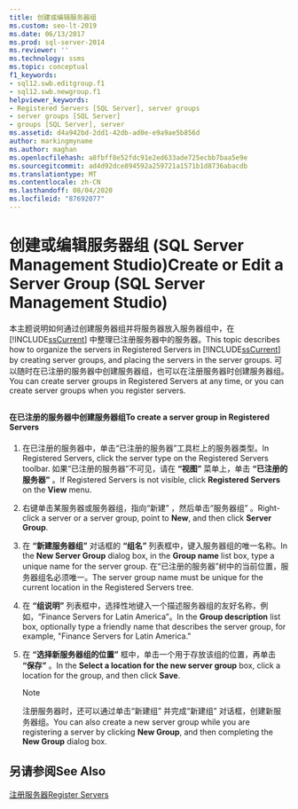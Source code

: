```yaml
---
title: 创建或编辑服务器组
ms.custom: seo-lt-2019
ms.date: 06/13/2017
ms.prod: sql-server-2014
ms.reviewer: ''
ms.technology: ssms
ms.topic: conceptual
f1_keywords:
- sql12.swb.editgroup.f1
- sql12.swb.newgroup.f1
helpviewer_keywords:
- Registered Servers [SQL Server], server groups
- server groups [SQL Server]
- groups [SQL Server], server
ms.assetid: d4a942bd-2dd1-42db-ad0e-e9a9ae5b856d
author: markingmyname
ms.author: maghan
ms.openlocfilehash: a8fbff8e52fdc91e2ed633ade725ecbb7baa5e9e
ms.sourcegitcommit: ad4d92dce894592a259721a1571b1d8736abacdb
ms.translationtype: MT
ms.contentlocale: zh-CN
ms.lasthandoff: 08/04/2020
ms.locfileid: "87692077"
---
```

# <a name="create-or-edit-a-server-group-sql-server-management-studio"></a><span data-ttu-id="9ade2-102">创建或编辑服务器组 (SQL Server Management Studio)</span><span class="sxs-lookup"><span data-stu-id="9ade2-102">Create or Edit a Server Group (SQL Server Management Studio)</span></span>
  <span data-ttu-id="9ade2-103">本主题说明如何通过创建服务器组并将服务器放入服务器组中，在 [!INCLUDE[ssCurrent](../../includes/sscurrent-md.md)] 中整理已注册服务器中的服务器。</span><span class="sxs-lookup"><span data-stu-id="9ade2-103">This topic describes how to organize the servers in Registered Servers in [!INCLUDE[ssCurrent](../../includes/sscurrent-md.md)] by creating server groups, and placing the servers in the server groups.</span></span> <span data-ttu-id="9ade2-104">可以随时在已注册的服务器中创建服务器组，也可以在注册服务器时创建服务器组。</span><span class="sxs-lookup"><span data-stu-id="9ade2-104">You can create server groups in Registered Servers at any time, or you can create server groups when you register servers.</span></span>  
  
##  <a name="SSMSProcedure"></a>  
  
#### <a name="to-create-a-server-group-in-registered-servers"></a><span data-ttu-id="9ade2-105">在已注册的服务器中创建服务器组</span><span class="sxs-lookup"><span data-stu-id="9ade2-105">To create a server group in Registered Servers</span></span>  
  
1.  <span data-ttu-id="9ade2-106">在已注册的服务器中，单击“已注册的服务器”工具栏上的服务器类型。</span><span class="sxs-lookup"><span data-stu-id="9ade2-106">In Registered Servers, click the server type on the Registered Servers toolbar.</span></span> <span data-ttu-id="9ade2-107">如果“已注册的服务器”不可见，请在 **“视图”** 菜单上，单击 **“已注册的服务器”** 。</span><span class="sxs-lookup"><span data-stu-id="9ade2-107">If Registered Servers is not visible, click **Registered Servers** on the **View** menu.</span></span>  
  
2.  <span data-ttu-id="9ade2-108">右键单击某服务器或服务器组，指向“新建”  ，然后单击“服务器组”  。</span><span class="sxs-lookup"><span data-stu-id="9ade2-108">Right-click a server or a server group, point to **New**, and then click **Server Group**.</span></span>  
  
3.  <span data-ttu-id="9ade2-109">在 **“新建服务器组”** 对话框的 **“组名”** 列表框中，键入服务器组的唯一名称。</span><span class="sxs-lookup"><span data-stu-id="9ade2-109">In the **New Server Group** dialog box, in the **Group name** list box, type a unique name for the server group.</span></span> <span data-ttu-id="9ade2-110">在“已注册的服务器”树中的当前位置，服务器组名必须唯一。</span><span class="sxs-lookup"><span data-stu-id="9ade2-110">The server group name must be unique for the current location in the Registered Servers tree.</span></span>  
  
4.  <span data-ttu-id="9ade2-111">在 **“组说明”** 列表框中，选择性地键入一个描述服务器组的友好名称，例如，“Finance Servers for Latin America”。</span><span class="sxs-lookup"><span data-stu-id="9ade2-111">In the **Group description** list box, optionally type a friendly name that describes the server group, for example, "Finance Servers for Latin America."</span></span>  
  
5.  <span data-ttu-id="9ade2-112">在 **“选择新服务器组的位置”** 框中，单击一个用于存放该组的位置，再单击 **“保存”** 。</span><span class="sxs-lookup"><span data-stu-id="9ade2-112">In the **Select a location for the new server group** box, click a location for the group, and then click **Save**.</span></span>  
  
    > [!NOTE]  
    >  <span data-ttu-id="9ade2-113">注册服务器时，还可以通过单击“新建组”  并完成“新建组”  对话框，创建新服务器组。</span><span class="sxs-lookup"><span data-stu-id="9ade2-113">You can also create a new server group while you are registering a server by clicking **New Group**, and then completing the **New Group** dialog box.</span></span>  
  
## <a name="see-also"></a><span data-ttu-id="9ade2-114">另请参阅</span><span class="sxs-lookup"><span data-stu-id="9ade2-114">See Also</span></span>  
 [<span data-ttu-id="9ade2-115">注册服务器</span><span class="sxs-lookup"><span data-stu-id="9ade2-115">Register Servers</span></span>](register-servers.md)  
  
  
